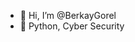 - 👋 Hi, I’m @BerkayGorel
- 🌱 Python, Cyber Security 
<!---
BerkayGorel/BerkayGorel is a ✨ special ✨ repository because its `README.md` (this file) appears on your GitHub profile.
You can click the Preview link to take a look at your changes.
--->
